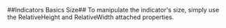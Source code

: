 ##Indicators Basics Size##
To manipulate the indicator's size, simply use the RelativeHeight and RelativeWidth attached properties. 
